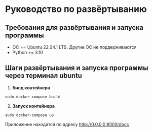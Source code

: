 # Руководство по развёртыванию


## Требования для развёртывания и запуска программы

* ОС == Ubuntu 22.04.1 LTS. Другие ОС не поддерживаются
* Python >= 3.10

## Шаги развёртывания и запуска программы через терминал ubuntu 

1. **Билд контейнера** 
```
sudo docker-compose build
```
2. **Запуск контейнера** 
```
sudo docker-compose up
```
Приложение находится по адресу http://0.0.0.0:8000/docs
